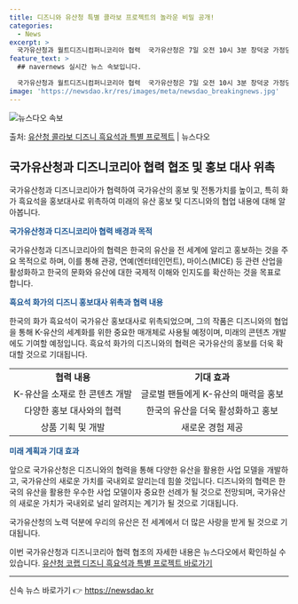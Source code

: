 ```yaml
---
title: 디즈니와 유산청 특별 콜라보 프로젝트의 놀라운 비밀 공개!
categories:
  - News
excerpt: >
  국가유산청과 월트디즈니컴퍼니코리아 협력  국가유산청은 7일 오전 10시 3분 창덕궁 가정당에서 월트디즈니컴퍼…
feature_text: >
  ## navernews 실시간 뉴스 속보입니다.

  국가유산청과 월트디즈니컴퍼니코리아 협력  국가유산청은 7일 오전 10시 3분 창덕궁 가정당에서 월트디즈니컴퍼…
image: 'https://newsdao.kr/res/images/meta/newsdao_breakingnews.jpg'
---
```


![뉴스다오 속보](https://newsdao.kr/res/images/meta/newsdao_breakingnews.jpg)

<p>출처: <a href="https://newsdao.kr/4131" rel="dofollow">유산청 콜라보 디즈니 흑요석과 특별 프로젝트</a> | 뉴스다오</p>

<h2 data-ke-size="size26">국가유산청과 디즈니코리아 협력 협조 및 홍보 대사 위촉</h2>
국가유산청과 디즈니코리아가 협력하여 국가유산의 홍보 및 전통가치를 높이고, 특히 화가 흑요석을 홍보대사로 위촉하여 미래의 유산 홍보 및 디즈니와의 협업 내용에 대해 알아봅니다.

<p data-ke-size="size16"><b><span style="color: #1a5490;">국가유산청과 디즈니코리아 협력 배경과 목적</span></b></p>
국가유산청과 디즈니코리아의 협력은 한국의 유산을 전 세계에 알리고 홍보하는 것을 주요 목적으로 하며, 이를 통해 관광, 연예(엔터테인먼트), 마이스(MICE) 등 관련 산업을 활성화하고 한국의 문화와 유산에 대한 국제적 이해와 인지도를 확산하는 것을 목표로 합니다.

<p data-ke-size="size16"><b><span style="color: #1a5490;">흑요석 화가의 디즈니 홍보대사 위촉과 협력 내용</span></b></p>
한국의 화가 흑요석이 국가유산 홍보대사로 위촉되었으며, 그의 작품은 디즈니와의 협업을 통해 K-유산의 세계화를 위한 중요한 매개체로 사용될 예정이며, 미래의 콘텐츠 개발에도 기여할 예정입니다. 흑요석 화가의 디즈니와의 협력은 국가유산의 홍보를 더욱 확대할 것으로 기대됩니다.

<table>
	<tr>
		<td style="text-align: center; height: 17px;"><b>협력 내용</b></td>
		<td style="text-align: center; height: 17px;"><b>기대 효과</b></td>
	</tr>
	<tr>
		<td style="text-align: center; height: 17px;">K-유산을 소재로 한 콘텐츠 개발</td>
		<td style="text-align: center; height: 17px;">글로벌 팬들에게 K-유산의 매력을 홍보</td>
	</tr>
	<tr>
		<td style="text-align: center; height: 17px;">다양한 홍보 대사와의 협력</td>
		<td style="text-align: center; height: 17px;">한국의 유산을 더욱 활성화하고 홍보</td>
	</tr>
	<tr>
		<td style="text-align: center; height: 17px;">상품 기획 및 개발</td>
		<td style="text-align: center; height: 17px;">새로운 경험 제공</td>
	</tr>
</table>

<p data-ke-size="size16"><b><span style="color: #1a5490;">미래 계획과 기대 효과</span></b></p>
앞으로 국가유산청은 디즈니와의 협력을 통해 다양한 유산을 활용한 사업 모델을 개발하고, 국가유산의 새로운 가치를 국내외로 알리는데 힘쓸 것입니다. 
디즈니와의 협력은 한국의 유산을 활용한 우수한 사업 모델이자 중요한 선례가 될 것으로 전망되며, 국가유산의 새로운 가치가 국내외로 널리 알려지는 계기가 될 것으로 기대됩니다. 

국가유산청의 노력 덕분에 우리의 유산은 전 세계에서 더 많은 사랑을 받게 될 것으로 기대됩니다. 

이번 국가유산청과 디즈니코리아 협력 협조의 자세한 내용은 뉴스다오에서 확인하실 수 있습니다. [유산청 코랩 디즈니 흑요석과 특별 프로젝트 바로가기](https://newsdao.kr/4131)

<hr> 

신속 뉴스 바로가기 👉 <a href="https://newsdao.kr" rel="dofollow">https://newsdao.kr</a>


